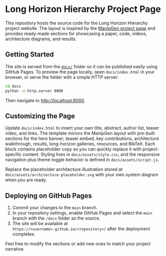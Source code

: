 # Long Horizon Hierarchy Project Page

This repository hosts the source code for the Long Horizon Hierarchy project website. The layout is inspired by the
[ManipGen project page](https://mihdalal.github.io/manipgen/) and provides ready-made sections for showcasing a paper,
code, videos, architecture diagrams, and results.

## Getting Started

The site is served from the [`docs/`](docs/) folder so it can be published easily using GitHub Pages. To preview the page
locally, open `docs/index.html` in your browser, or serve the folder with a simple HTTP server:

```bash
cd docs
python -m http.server 8000
```

Then navigate to <http://localhost:8000>.

## Customizing the Page

Update `docs/index.html` to insert your own title, abstract, author list, teaser video, and links. The template mirrors the
ManipGen layout with pre-built sections for the hero banner, teaser embed, key contributions, architecture walkthrough,
results, long-horizon galleries, resources, and BibTeX. Each block contains placeholder copy so you can quickly replace it
with project-specific content. Styling lives in `docs/assets/style.css`, and the responsive navigation plus theme toggle
behavior is defined in `docs/assets/script.js`.

Replace the placeholder architecture illustration stored at `docs/assets/architecture-placeholder.svg` with your own
system diagram when you are ready.

## Deploying on GitHub Pages

1. Commit your changes to the `main` branch.
2. In your repository settings, enable GitHub Pages and select the `main` branch with the `/docs` folder as the source.
3. The site will be available at `https://<username>.github.io/<repository>/` after the deployment completes.

Feel free to modify the sections or add new ones to match your project narrative.
